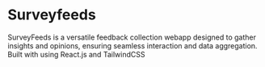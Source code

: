 # Surveyfeeds 
SurveyFeeds is a versatile feedback collection webapp designed to gather insights and opinions, ensuring seamless interaction and data aggregation. Built with using React.js and TailwindCSS 

